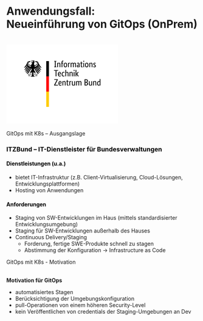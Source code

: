 # Anwendungsfall:<br/>Neueinführung von GitOps (OnPrem)
<br/>
<img src="images/logo-itzbund.svg" class="centered"/>



<!-- .slide: data-background-color="white"  -->
<!-- .slide: data-background-image="images/itz-background.png"  -->
<!-- Important for PDF -->
<!-- .slide: style="color: black; font-size: 0.8em; margin: 0 0 0 0.9em !important;"  -->
<!-- .slide: data-background-size="100% 100%"  -->

GitOps mit K8s – Ausgangslage

<h3 style="color: black"> ITZBund  –  IT-Dienstleister für Bundesverwaltungen</h3>

<h4 style="color: black"> Dienstleistungen (u.a.)</h4>

* bietet IT-Infrastruktur (z.B. Client-Virtualisierung, Cloud-Lösungen, Entwicklungsplattformen)
* Hosting von Anwendungen

<h4 style="color: black"> Anforderungen</h4>

* Staging von SW-Entwicklungen im Haus (mittels standardisierter Entwicklungsumgebung)
* Staging für SW-Entwicklungen außerhalb des Hauses
* Continuous Delivery/Staging
  * Forderung, fertige SWE-Produkte schnell zu stagen
  * Abstimmung der Konfiguration → Infrastructure as Code



<!-- .slide: data-background-image="images/itz-background.png"  -->
<!-- .slide: data-background-color="white"  -->
<!-- Important for PDF -->
<!-- .slide: style="color: black; margin: 0 0 0 0.9em !important;font-size: 30px;"  -->
<!-- .slide: data-background-size="100% 100%"  -->

GitOps mit K8s  -  Motivation  
<br/>
  

**Motivation für GitOps**

* automatisiertes Stagen
* Berücksichtigung der Umgebungskonfiguration
* pull-Operationen von einem höheren Security-Level
* kein Veröffentlichen von credentials der Staging-Umgebungen an Dev

<br/>
<br/>

<img data-src="images/graphic-itz.svg" width=70% />